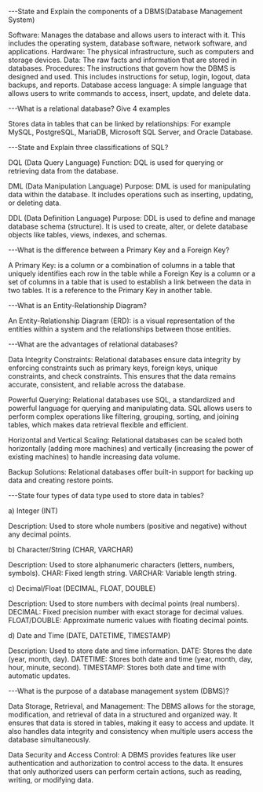---State and Explain the components of a DBMS(Database Management System)

Software: Manages the database and allows users to interact with it. This includes the operating system, database software, network software, and applications. 
Hardware: The physical infrastructure, such as computers and storage devices. 
Data: The raw facts and information that are stored in databases. 
Procedures: The instructions that govern how the DBMS is designed and used. This includes instructions for setup, login, logout, data backups, and reports. 
Database access language: A simple language that allows users to write commands to access, insert, update, and delete data. 



---What is a relational database? Give 4 examples

Stores data in tables that can be linked by relationships: For example MySQL, PostgreSQL, MariaDB, Microsoft SQL Server, and Oracle Database.

---State and Explain three classifications of SQL?

DQL (Data Query Language)
Function: DQL is used for querying or retrieving data from the database.

DML (Data Manipulation Language)
Purpose: DML is used for manipulating data within the database. It includes operations such as inserting, updating, or deleting data.

DDL (Data Definition Language)
Purpose: DDL is used to define and manage database schema (structure). It is used to create, alter, or delete database objects like tables, views, indexes, and schemas.


---What is the difference between a Primary Key and a Foreign Key?

A Primary Key: is a column or a combination of columns in a table that uniquely identifies each row in the table while a  Foreign Key is a column or a set of columns in a table that is used to establish a link between the data in two tables. It is a reference to the Primary Key in another table.


---What is an Entity-Relationship Diagram?

An Entity-Relationship Diagram (ERD): is a visual representation of the entities within a system and the relationships between those entities. 

---What are the advantages of relational databases?

Data Integrity Constraints: Relational databases ensure data integrity by enforcing constraints such as primary keys, foreign keys, unique constraints, and check constraints. This ensures that the data remains accurate, consistent, and reliable across the database.

Powerful Querying: Relational databases use SQL, a standardized and powerful language for querying and manipulating data. SQL allows users to perform complex operations like filtering, grouping, sorting, and joining tables, which makes data retrieval flexible and efficient.

Horizontal and Vertical Scaling: Relational databases can be scaled both horizontally (adding more machines) and vertically (increasing the power of existing machines) to handle increasing data volume.

Backup Solutions: Relational databases offer built-in support for backing up data and creating restore points.

---State four types of data type used to store data in tables?

a) Integer (INT)

Description: Used to store whole numbers (positive and negative) without any decimal points.

b) Character/String (CHAR, VARCHAR)

Description: Used to store alphanumeric characters (letters, numbers, symbols).
CHAR: Fixed length string.
VARCHAR: Variable length string.

c) Decimal/Float (DECIMAL, FLOAT, DOUBLE)

Description: Used to store numbers with decimal points (real numbers).
DECIMAL: Fixed precision number with exact storage for decimal values.
FLOAT/DOUBLE: Approximate numeric values with floating decimal points.

d) Date and Time (DATE, DATETIME, TIMESTAMP)

Description: Used to store date and time information.
DATE: Stores the date (year, month, day).
DATETIME: Stores both date and time (year, month, day, hour, minute, second).
TIMESTAMP: Stores both date and time with automatic updates.


---What is the purpose of a database management system (DBMS)?

Data Storage, Retrieval, and Management: The DBMS allows for the storage, modification, and retrieval of data in a structured and organized way. It ensures that data is stored in tables, making it easy to access and update. It also handles data integrity and consistency when multiple users access the database simultaneously.

Data Security and Access Control: A DBMS provides features like user authentication and authorization to control access to the data. It ensures that only authorized users can perform certain actions, such as reading, writing, or modifying data.




